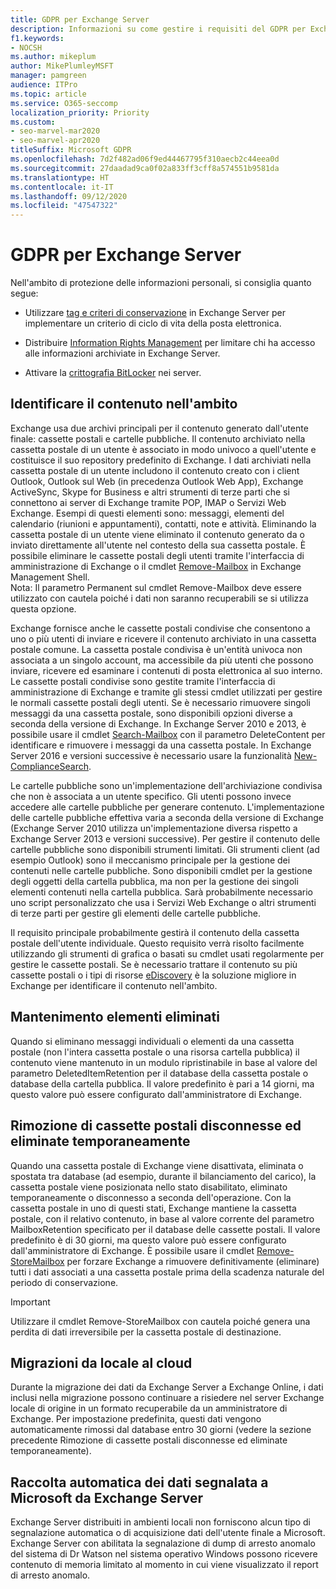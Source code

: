 ```yaml
---
title: GDPR per Exchange Server
description: Informazioni su come gestire i requisiti del GDPR per Exchange Server locale, ad esempio la conservazione degli elementi eliminati e la raccolta automatica dei dati.
f1.keywords:
- NOCSH
ms.author: mikeplum
author: MikePlumleyMSFT
manager: pamgreen
audience: ITPro
ms.topic: article
ms.service: O365-seccomp
localization_priority: Priority
ms.custom:
- seo-marvel-mar2020
- seo-marvel-apr2020
titleSuffix: Microsoft GDPR
ms.openlocfilehash: 7d2f482ad06f9ed44467795f310aecb2c44eea0d
ms.sourcegitcommit: 27daadad9ca0f02a833ff3cff8a574551b9581da
ms.translationtype: HT
ms.contentlocale: it-IT
ms.lasthandoff: 09/12/2020
ms.locfileid: "47547322"
---
```

# <a name="gdpr-for-exchange-server"></a>GDPR per Exchange Server

Nell'ambito di protezione delle informazioni personali, si consiglia quanto segue:

-   Utilizzare [tag e criteri di conservazione](https://technet.microsoft.com/library/dd297955(v=exchg.160).aspx) in Exchange Server per implementare un criterio di ciclo di vita della posta elettronica.

-   Distribuire [Information Rights Management](https://technet.microsoft.com/library/dd638140(v=exchg.160).aspx) per limitare chi ha accesso alle informazioni archiviate in Exchange Server.

-   Attivare la [crittografia BitLocker](https://blogs.technet.microsoft.com/exchange/2015/10/20/enabling-bitlocker-on-exchange-servers/) nei server.

## <a name="identifying-in-scope-content"></a>Identificare il contenuto nell'ambito

Exchange usa due archivi principali per il contenuto generato dall'utente finale: cassette postali e cartelle pubbliche. Il contenuto archiviato nella cassetta postale di un utente è associato in modo univoco a quell'utente e costituisce il suo repository predefinito di Exchange. I dati archiviati nella cassetta postale di un utente includono il contenuto creato con i client Outlook, Outlook sul Web (in precedenza Outlook Web App), Exchange ActiveSync, Skype for Business e altri strumenti di terze parti che si connettono ai server di Exchange tramite POP, IMAP o Servizi Web Exchange. Esempi di questi elementi sono: messaggi, elementi del calendario (riunioni e appuntamenti), contatti, note e attività. Eliminando la cassetta postale di un utente viene eliminato il contenuto generato da o inviato direttamente all'utente nel contesto della sua cassetta postale. È possibile eliminare le cassette postali degli utenti tramite l'interfaccia di amministrazione di Exchange o il cmdlet [Remove-Mailbox](https://docs.microsoft.com/powershell/module/exchange/remove-mailbox) in Exchange Management Shell.\
Nota: Il parametro Permanent sul cmdlet Remove-Mailbox deve essere utilizzato con cautela poiché i dati non saranno recuperabili se si utilizza questa opzione.

Exchange fornisce anche le cassette postali condivise che consentono a uno o più utenti di inviare e ricevere il contenuto archiviato in una cassetta postale comune. La cassetta postale condivisa è un'entità univoca non associata a un singolo account, ma accessibile da più utenti che possono inviare, ricevere ed esaminare i contenuti di posta elettronica al suo interno. Le cassette postali condivise sono gestite tramite l'interfaccia di amministrazione di Exchange e tramite gli stessi cmdlet utilizzati per gestire le normali cassette postali degli utenti. Se è necessario rimuovere singoli messaggi da una cassetta postale, sono disponibili opzioni diverse a seconda della versione di Exchange. In Exchange Server 2010 e 2013, è possibile usare il cmdlet [Search-Mailbox](https://docs.microsoft.com/powershell/module/exchange/search-mailbox) con il parametro DeleteContent per identificare e rimuovere i messaggi da una cassetta postale. In Exchange Server 2016 e versioni successive è necessario usare la funzionalità [New-ComplianceSearch](https://technet.microsoft.com/library/ff459253(v=exchg.160).aspx).

Le cartelle pubbliche sono un'implementazione dell'archiviazione condivisa che non è associata a un utente specifico. Gli utenti possono invece accedere alle cartelle pubbliche per generare contenuto. L'implementazione delle cartelle pubbliche effettiva varia a seconda della versione di Exchange (Exchange Server 2010 utilizza un'implementazione diversa rispetto a Exchange Server 2013 e versioni successive). Per gestire il contenuto delle cartelle pubbliche sono disponibili strumenti limitati. Gli strumenti client (ad esempio Outlook) sono il meccanismo principale per la gestione dei contenuti nelle cartelle pubbliche. Sono disponibili cmdlet per la gestione degli oggetti della cartella pubblica, ma non per la gestione dei singoli elementi contenuti nella cartella pubblica. Sarà probabilmente necessario uno script personalizzato che usa i Servizi Web Exchange o altri strumenti di terze parti per gestire gli elementi delle cartelle pubbliche.

Il requisito principale probabilmente gestirà il contenuto della cassetta postale dell'utente individuale. Questo requisito verrà risolto facilmente utilizzando gli strumenti di grafica o basati su cmdlet usati regolarmente per gestire le cassette postali. Se è necessario trattare il contenuto su più cassette postali o i tipi di risorse [eDiscovery](https://technet.microsoft.com/library/dd298021(v=exchg.160).aspx) è la soluzione migliore in Exchange per identificare il contenuto nell'ambito.

## <a name="deleted-item-retention"></a>Mantenimento elementi eliminati

Quando si eliminano messaggi individuali o elementi da una cassetta postale (non l'intera cassetta postale o una risorsa cartella pubblica) il contenuto viene mantenuto in un modulo ripristinabile in base al valore del parametro DeletedItemRetention per il database della cassetta postale o database della cartella pubblica. Il valore predefinito è pari a 14 giorni, ma questo valore può essere configurato dall'amministratore di Exchange.

## <a name="removing-soft-deleted-and-disconnected-mailboxes"></a>Rimozione di cassette postali disconnesse ed eliminate temporaneamente

Quando una cassetta postale di Exchange viene disattivata, eliminata o spostata tra database (ad esempio, durante il bilanciamento del carico), la cassetta postale viene posizionata nello stato disabilitato, eliminato temporaneamente o disconnesso a seconda dell'operazione. Con la cassetta postale in uno di questi stati, Exchange mantiene la cassetta postale, con il relativo contenuto, in base al valore corrente del parametro MailboxRetention specificato per il database delle cassette postali. Il valore predefinito è di 30 giorni, ma questo valore può essere configurato dall'amministratore di Exchange. È possibile usare il cmdlet [Remove-StoreMailbox](https://docs.microsoft.com/powershell/module/exchange/remove-storemailbox) per forzare Exchange a rimuovere definitivamente (eliminare) tutti i dati associati a una cassetta postale prima della scadenza naturale del periodo di conservazione.

> [!IMPORTANT]
> Utilizzare il cmdlet Remove-StoreMailbox con cautela poiché genera una perdita di dati irreversibile per la cassetta postale di destinazione. 

## <a name="on-prem-to-cloud-migrations"></a>Migrazioni da locale al cloud

Durante la migrazione dei dati da Exchange Server a Exchange Online, i dati inclusi nella migrazione possono continuare a risiedere nel server Exchange locale di origine in un formato recuperabile da un amministratore di Exchange. Per impostazione predefinita, questi dati vengono automaticamente rimossi dal database entro 30 giorni (vedere la sezione precedente Rimozione di cassette postali disconnesse ed eliminate temporaneamente).

## <a name="automatic-data-collection-reported-to-microsoft-by-exchange-server"></a>Raccolta automatica dei dati segnalata a Microsoft da Exchange Server

Exchange Server distribuiti in ambienti locali non forniscono alcun tipo di segnalazione automatica o di acquisizione dati dell'utente finale a Microsoft. Exchange Server con abilitata la segnalazione di dump di arresto anomalo del sistema di Dr Watson nel sistema operativo Windows possono ricevere contenuto di memoria limitato al momento in cui viene visualizzato il report di arresto anomalo.
